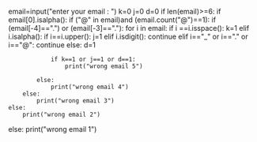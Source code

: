 email=input("enter your email : ")
k=0
j=0
d=0
if len(email)>=6:
    if email[0].isalpha():
        if ("@" in email)and (email.count("@")==1):
            if (email[-4]==".") or (email[-3]=="."):
                for i in email:
                    if i ==i.isspace():
                        k=1
                    elif i.isalpha():
                        if i==i.upper():
                            j=1
                    elif i.isdigit():
                        continue
                    elif i=="_" or i=="." or i=="@":
                        continue
                    else:
                        d=1
                
                if k==1 or j==1 or d==1:
                    print("wrong email 5")
                        
            else:
                print("wrong email 4")
        else:
            print("wrong email 3")
    else:
        print("wrong email 2")
else:
    print("wrong email 1")
